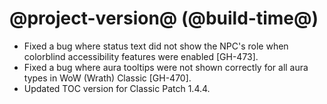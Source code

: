 # @project-version@ (@build-time@)

* Fixed a bug where status text did not show the NPC's role when colorblind accessibility features were enabled [GH-473].
* Fixed a bug where aura tooltips were not shown correctly for all aura types in WoW (Wrath) Classic [GH-470].
* Updated TOC version for Classic Patch 1.4.4.
